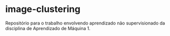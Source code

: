 # image-clustering
Repositório para o trabalho envolvendo aprendizado não supervisionado da disciplina de Aprendizado de Máquina 1. 
